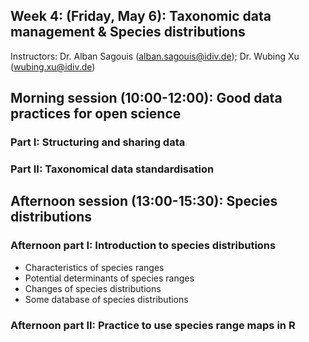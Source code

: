 ## Week 4: (Friday, May 6): Taxonomic data management & Species distributions

Instructors: Dr. Alban Sagouis (alban.sagouis@idiv.de); Dr. Wubing Xu (wubing.xu@idiv.de)

## Morning session (10:00-12:00): Good data practices for open science
### Part I: Structuring and sharing data
### Part II: Taxonomical data standardisation

## Afternoon session (13:00-15:30): Species distributions
### Afternoon part I: Introduction to species distributions

- Characteristics of species ranges
- Potential determinants of species ranges
- Changes of species distributions
- Some database of species distributions

### Afternoon part II: Practice to use species range maps in R
